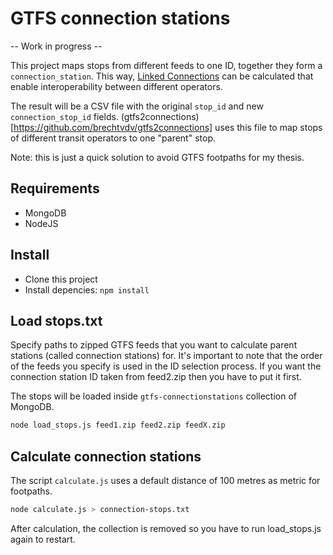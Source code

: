 # GTFS connection stations

-- Work in progress --

This project maps stops from different feeds to one ID, together they form a `connection_station`. This way, [Linked Connections](http://linkedconnections.org) can be calculated that enable interoperability between different operators.

The result will be a CSV file with the original `stop_id` and new `connection_stop_id` fields.
(gtfs2connections)[https://github.com/brechtvdv/gtfs2connections] uses this file to map stops of different transit operators to one "parent" stop.

Note: this is just a quick solution to avoid GTFS footpaths for my thesis.

## Requirements

* MongoDB
* NodeJS

## Install

* Clone this project
* Install depencies: `npm install`

## Load stops.txt

Specify paths to zipped GTFS feeds that you want to calculate parent stations (called connection stations) for.
It's important to note that the order of the feeds you specify is used in the ID selection process. If you want the connection station ID taken from feed2.zip then you have to put it first.

The stops will be loaded inside `gtfs-connectionstations` collection of MongoDB.

```bash
node load_stops.js feed1.zip feed2.zip feedX.zip
```

## Calculate connection stations

The script `calculate.js` uses a default distance of 100 metres as metric for footpaths.

```bash
node calculate.js > connection-stops.txt
```

After calculation, the collection is removed so you have to run load_stops.js again to restart.
